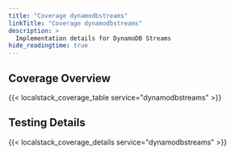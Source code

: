```yaml
---
title: "Coverage dynamodbstreams"
linkTitle: "Coverage dynamodbstreams"
description: >
  Implementation details for DynamoDB Streams
hide_readingtime: true
---
```


## Coverage Overview
{{< localstack_coverage_table service="dynamodbstreams" >}}

## Testing Details
{{< localstack_coverage_details service="dynamodbstreams" >}}
